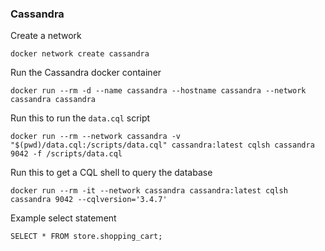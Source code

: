 ### Cassandra

Create a network
```
docker network create cassandra
```

Run the Cassandra docker container
```
docker run --rm -d --name cassandra --hostname cassandra --network cassandra cassandra
```
Run this to run the `data.cql` script
```
docker run --rm --network cassandra -v "$(pwd)/data.cql:/scripts/data.cql" cassandra:latest cqlsh cassandra 9042 -f /scripts/data.cql
```

Run this to get a CQL shell to query the database
```
docker run --rm -it --network cassandra cassandra:latest cqlsh cassandra 9042 --cqlversion='3.4.7'
```
Example select statement
```
SELECT * FROM store.shopping_cart;
```